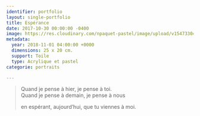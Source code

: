 ```yaml
---
identifier: portfolio
layout: single-portfolio
title: Espérance
date: 2017-10-30 00:00:00 -0400
image: https://res.cloudinary.com/npaquet-pastel/image/upload/v1547330444/37902940_2127565797512656_6441066177824292864_n.jpg
metadata:
  year: 2018-11-01 04:00:00 +0000
  dimensions: 25 x 20 cm.
  support: Toile
  type: Acrylique et pastel
categorie: portraits

---
```

> Quand je pense à hier, je pense à toi.  
> Quand je pense à demain, je pense à nous 
>
> en espérant, aujourd’hui, que tu viennes à moi.